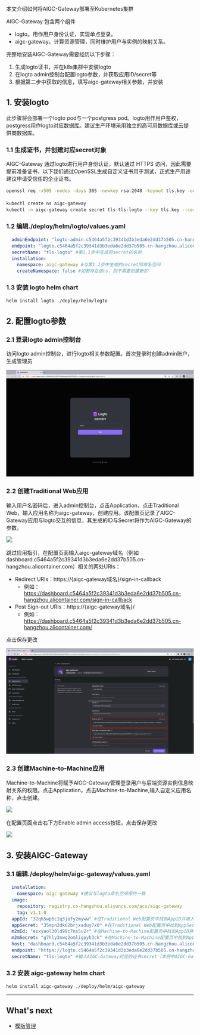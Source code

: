 本文介绍如何将AIGC-Gateway部署至Kubernetes集群

AIGC-Gateway 包含两个组件
- logto。用作用户身份认证，实现单点登录。
- aigc-gateway。计算资源管理，同时维护用户与实例的映射关系。

完整地安装AIGC-Gateway需要经历以下步骤：
1. 生成logto证书，并在k8s集群中安装logto
2. 在logto admin控制台配置logto参数，并获取应用ID/secret等
3. 根据第二步中获取的信息，填写aigc-gateway相关参数，并安装

## 1. 安装logto

此步骤将会部署一个logto pod与一个postgress pod。logto用作用户鉴权，postgress用作logto对应数据库。建议生产环境采用独立的高可用数据库或云提供商数据库。

### 1.1 生成证书，并创建对应secret对象

AIGC-Gateway 通过logto进行用户身份认证，默认通过 HTTPS 访问，因此需要提前准备证书，以下我们通过OpenSSL生成自定义证书用于测试，正式生产用途建议申请受信任的企业证书。

```bash
openssl req -x509 -nodes -days 365 -newkey rsa:2048 -keyout tls.key -out tls.crt -subj "/CN=c5464a5f2c39341d3b3eda6e2dd37b505.cn-hangzhou.alicontainer.com/O=c5464a5f2c39341d3b3eda6e2dd37b505.cn-hangzhou.alicontainer.com"

kubectl create ns aigc-gateway
kubectl -n aigc-gateway create secret tls tls-logto --key tls.key --cert tls.crt
```

### 1.2 编辑./deploy/helm/logto/values.yaml

```yaml
  adminEndpoint: "logto-admin.c5464a5f2c39341d3b3eda6e2dd37b505.cn-hangzhou.alicontainer.com" #logto admin控制台域名
  endpoint: "logto.c5464a5f2c39341d3b3eda6e2dd37b505.cn-hangzhou.alicontainer.com" #logto域名
  secretName: "tls-logto" #第1.1步中生成的secret的名称
  installation:
    namespace: aigc-gateway #与第1.1步中生成的secret同命名空间
    createNamespace: false #如若存在该ns，则不需要创建新的
```

### 1.3 安装 logto helm chart
```bash
helm install logto ./deploy/helm/logto
```

## 2. 配置logto参数

### 2.1 登录logto admin控制台

访问logto admin控制台，进行logto相关参数配置。首次登录时创建admin账户，生成管理员

![](./images/admin-login.png)

### 2.2 创建Traditional Web应用
输入用户名密码后，进入admin控制台，点击Application，点击Traditional Web，输入应用名称为aigc-gateway，创建应用。该配置页记录了AIGC-Gateway应用与logto交互的信息，其生成的ID与Secret将作为AIGC-Gateway的参数。

![](./images/Traditional-Web-console.png)

跳过应用指引，在配置页面输入aigc-gateway域名（例如 dashboard.c5464a5f2c39341d3b3eda6e2dd37b505.cn-hangzhou.alicontainer.com）相关的两处URIs：

- Redirect URIs：https://{aigc-gateway域名}/sign-in-callback 
  - 例如：https://dashboard.c5464a5f2c39341d3b3eda6e2dd37b505.cn-hangzhou.alicontainer.com/sign-in-callback
- Post Sign-out URIs：https://{aigc-gateway域名}/ 
  - 例如：https://dashboard.c5464a5f2c39341d3b3eda6e2dd37b505.cn-hangzhou.alicontainer.com/

点击保存更改

![](./images/Traditional-Web-setting.jpeg)

### 2.3 创建Machine-to-Machine应用
Machine-to-Machine将赋予AIGC-Gateway管理登录用户与后端资源实例信息映射关系的权限。点击Application，点击Machine-to-Machine,输入自定义应用名称，点击创建。

![](./images/m2m-console.png)

在配置页面点击右下方Enable admin access按钮，点击保存更改

![](./images/m2m-setting.png)

## 3. 安装AIGC-Gateway

### 3.1 编辑./deploy/helm/aigc-gateway/values.yaml

```yaml
  installation:
    namespace: aigc-gateway #建议与logto命名空间保持一致
  image:
    repository: registry.cn-hangzhou.aliyuncs.com/acs/aigc-gateway
    tag: v1.1.0
  appId: "32qh5wp6c1q3jofy2myww" #在Traditional Web配置页中找到AppID并填入
  appSecret: "35mpn2dk62brjxaduy7x0" #在Traditional Web配置页中找到AppSecret并填入
  m2mId: "ezxyaol30ld99c7ns5u2r" #在Machine-to-Machine配置页中找到AppID并填入
  m2mSecret: "g7hly3nwq2omligpyh3ck" #在Machine-to-Machine配置页中找到AppSecret并填入
  host: "dashboard.c5464a5f2c39341d3b3eda6e2dd37b505.cn-hangzhou.alicontainer.com" #输入AIGC-Gateway配置的域名，该域名也是用户的访问端点
  endpoint: "https://logto.c5464a5f2c39341d3b3eda6e2dd37b505.cn-hangzhou.alicontainer.com/" #输入由logto域名组成的对应端点
  secretName: "tls-logto" #输入AIGC-Gateway对应的证书secret（本例中AIGC-Gateway证书与logto证书一致）
```

### 3.2 安装 aigc-gateway helm chart
```bash
helm install aigc-gateway ./deploy/helm/aigc-gateway
```

---

## What's next

- [模版管理](./模版管理.md)

